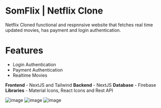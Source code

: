 # SomFlix | Netflix Clone

Netflix Cloned functional and respnnsive website that fetches real time updated movies, has payment and login authentication.


# Features
- Login Authentication
- Payment Authentication
- Realtime Movies 

**Frontend** - NextJS and Tailwind
**Backend** - NextJS
**Database** - Firebase
**Libraries** - Material Icons, React Icons and Rest API

![image](https://user-images.githubusercontent.com/85481905/224714133-28b19d3d-cc30-41c6-9ba3-35a50411ae1b.png)
![image](https://user-images.githubusercontent.com/85481905/224714255-3faeb9f5-a80f-494d-9488-7fbf93788806.png)
![image](https://user-images.githubusercontent.com/85481905/224714338-38b478eb-4d43-49f3-8877-552cc10d483d.png)
